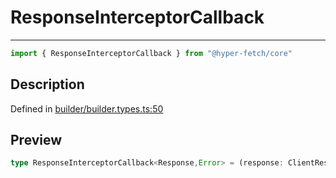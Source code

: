 

# ResponseInterceptorCallback

<div class="api-docs__separator" data-reactroot="">

---

</div><div class="api-docs__import" data-reactroot="">

```ts
import { ResponseInterceptorCallback } from "@hyper-fetch/core"
```

</div><div class="api-docs__section">

## Description

</div><div class="api-docs__description"><span class="api-docs__do-not-parse">



</span></div><p class="api-docs__definition">

Defined in [builder/builder.types.ts:50](https://github.com/BetterTyped/hyper-fetch/blob/7e232edb/packages/core/src/builder/builder.types.ts#L50)

</p><div class="api-docs__section">

## Preview

</div><div class="api-docs__preview type single">

```ts
type ResponseInterceptorCallback<Response,Error> = (response: ClientResponseType<Response, Error>, command: CommandInstance) => Promise<ClientResponseType<any, any>> | ClientResponseType<any, any>;
```

</div>